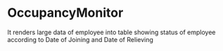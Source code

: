 # OccupancyMonitor
It renders large data of employee into table showing status of employee according to Date of Joining and Date of Relieving


